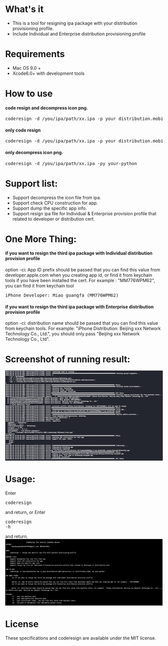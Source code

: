 # What's it
* This is a tool for resigning ipa package with your distribution provisioning profile.
* Include Individual and Enterprise distribution provisioning profile

# Requirements
* Mac OS 9.0 +
* Xcode6.0+ with development tools

# How to use
#### code resign and decompress icon png.
<pre>coderesign -d /you/ipa/path/xx.ipa -p your_distribution.mobileprovision -ci certificates_index -py your-python</pre>
#### only code resign
<pre>coderesign -d /you/ipa/path/xx.ipa -p your_distribution.mobileprovision -ci certificates_index</pre>
#### only decompress icon png.
<pre>coderesign -d /you/ipa/path/xx.ipa -py your-python</pre>

# Support list:
* Support decompress the icon file from ipa.
* Support check CPU construction for app.
* Support dump the specific app info.
* Support resign ipa file for Individual & Enterprise provision profile that related to developer or distribution cert.

# One More Thing:
#### if you want to resign the third ipa package with Individual distribution provision profile
option -ci: App ID prefix should be passed that you can find this value from developer.apple.com when you creating app id, or find it from keychain tools if you have been installed the cert. 
For example : "MM776WPM62", you can find it from keychain tool
<pre>iPhone Developer: Miao guangfa (MM776WPM62)</pre>

#### if you want to resign the third ipa package with Enterprise  distribution provision profile
option -ci: distribution name should be passed that you can find this value from keychain tools.
For example: "iPhone Distribution: Beijing xxx Network Technology Co., Ltd.", you should only pass "Beijing xxx Network Technology Co., Ltd".

# Screenshot of running result:
![Image text](https://raw.githubusercontent.com/0x4d4746h/coderesign/master/result_screenshot.png)

# Usage:
Enter <pre>coderesign</pre> and return, or
Enter <pre>coderesign -h</pre>and return.
![Image text](https://raw.githubusercontent.com/0x4d4746h/coderesign/master/Usage.png)

# License
These specifications and coderesign are available under the MIT license.




